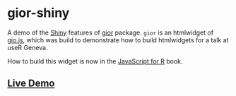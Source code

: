 # gior-shiny

A demo of the [Shiny](https://shiny.rstudio.com/) features of [gior](https://gior.john-coene.com/) package. `gior` is an htmlwidget of [gio.js](http://giojs.org/), which was build to demonstrate how to build htmlwidgets for a talk at useR Geneva.

How to build this widget is now in the [JavaScript for R](https://javascript-for-r.com/) book.

## [Live Demo](https://shiny.john-coene.com/gior-shiny)
